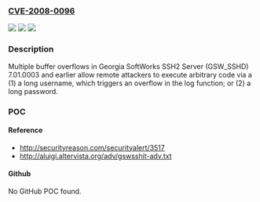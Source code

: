 ### [CVE-2008-0096](https://cve.mitre.org/cgi-bin/cvename.cgi?name=CVE-2008-0096)
![](https://img.shields.io/static/v1?label=Product&message=n%2Fa&color=blue)
![](https://img.shields.io/static/v1?label=Version&message=n%2Fa&color=blue)
![](https://img.shields.io/static/v1?label=Vulnerability&message=n%2Fa&color=brighgreen)

### Description

Multiple buffer overflows in Georgia SoftWorks SSH2 Server (GSW_SSHD) 7.01.0003 and earlier allow remote attackers to execute arbitrary code via a (1) a long username, which triggers an overflow in the log function; or (2) a long password.

### POC

#### Reference
- http://securityreason.com/securityalert/3517
- http://aluigi.altervista.org/adv/gswsshit-adv.txt

#### Github
No GitHub POC found.

